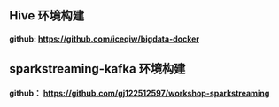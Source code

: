 ## Hive 环境构建
#### github: https://github.com/iceqiw/bigdata-docker

## sparkstreaming-kafka 环境构建
#### github： https://github.com/gj122512597/workshop-sparkstreaming

